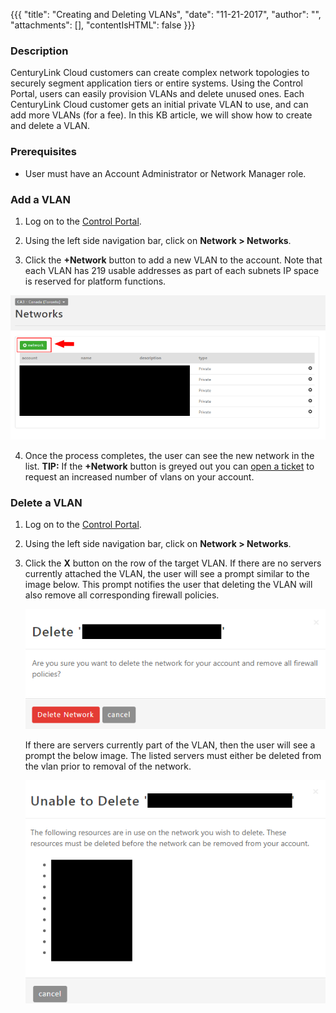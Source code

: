 {{{
  "title": "Creating and Deleting VLANs",
  "date": "11-21-2017",
  "author": "",
  "attachments": [],
  "contentIsHTML": false
}}}

### Description
CenturyLink Cloud customers can create complex network topologies to securely segment application tiers or entire systems. Using the Control Portal, users can easily provision VLANs and delete unused ones. Each CenturyLink Cloud customer gets an initial private VLAN to use, and can add more VLANs (for a fee). In this KB article, we will show how to create and delete a VLAN.

### Prerequisites

* User must have an Account Administrator or Network Manager role.

### Add a VLAN

1. Log on to the [Control Portal](https://control.ctl.io/).

2. Using the left side navigation bar, click on **Network > Networks**.

3. Click the **+Network** button to add a new VLAN to the account. Note that each VLAN has 219 usable addresses as part of each subnets IP space is reserved for platform functions.

  ![add vlan button](../images/creating-and-deleting-vlans-01.png)

4. Once the process completes, the user can see the new network in the list. **TIP:** If the **+Network** button is greyed out you can [open a ticket](../Support/how-do-i-report-a-support-issue.md) to request an increased number of vlans on your account.

### Delete a VLAN

1. Log on to the [Control Portal](https://control.ctl.io/).

2. Using the left side navigation bar, click on **Network > Networks**.

3. Click the **X** button on the row of the target VLAN. If there are no servers currently attached the VLAN, the user will see a prompt similar to the image below. This prompt notifies the user that deleting the VLAN will also remove all corresponding firewall policies.

      ![remove vlan button confirmation](../images/creating-and-deleting-vlans-02.png)

    If there are servers currently part of the VLAN, then the user will see a prompt the below image. The listed servers must either be deleted from the vlan prior to removal of the network.

      ![remove servers](../images/creating-and-deleting-vlans-03.png)
